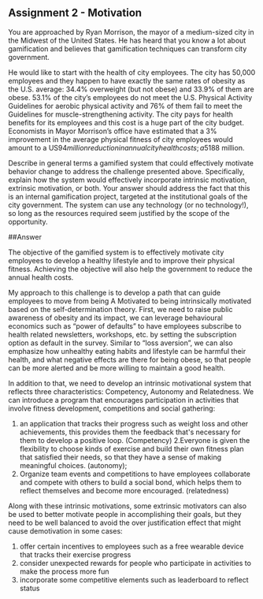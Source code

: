## Assignment 2 - Motivation

You are approached by Ryan Morrison, the mayor of a medium-sized city in the Midwest of the United States.  He has heard that you know a lot about gamification and believes that gamification techniques can transform city government.  

He would like to start with the health of city employees.  The city has 50,000 employees and they happen to have exactly the same rates of obesity as the U.S. average: 34.4% overweight (but not obese) and 33.9% of them are obese.  53.1% of the city’s employees do not meet the U.S. Physical Activity Guidelines for aerobic physical activity and 76% of them fail to meet the Guidelines for muscle-strengthening activity.  The city pays for health benefits for its employees and this cost is a huge part of the city budget.  Economists in Mayor Morrison’s office have estimated that a 3% improvement in the average physical fitness of city employees would amount to a US$94 million reduction in annual city health costs; a 5% improvement would save US$188 million.  

Describe in general terms a gamified system that could effectively motivate behavior change to address the challenge presented above. Specifically, explain how the system would effectively incorporate intrinsic motivation, extrinsic motivation, or both. Your answer should address the fact that this is an internal gamification project, targeted at the institutional goals of the city government.  The system can use any technology (or no technology!), so long as the resources required seem justified by the scope of the opportunity. 

##Answer

The objective of the gamified system is to effectively motivate city employees to develop a healthy lifestyle and to improve their physical fitness. Achieving the objective will also help the government to reduce the annual health costs. 

My approach to this challenge is to develop a path that can guide employees to move from being A Motivated to being intrinsically motivated based on the self-determination theory. First, we need to raise public awareness of obesity and its impact, we can leverage behavioural economics such as “power of defaults” to have employees subscribe to health related newsletters, workshops, etc. by setting the subscription option as default in the survey. Similar to “loss aversion”, we can also emphasize how unhealthy eating habits and lifestyle can be harmful their health, and what negative effects are there for being obese, so that people can be more alerted and be more willing to maintain a good health. 

In addition to that, we need to develop an intrinsic motivational system that reflects three characteristics: Competency, Autonomy and Relatedness. We can introduce a program that encourages participation in activities that involve fitness development, competitions and social gathering: 
1. an application that tracks their progress such as weight loss and other achievements, this provides them the feedback that's necessary for them to develop a positive loop. (Competency)
2.Everyone is given the flexibility to choose kinds of exercise and build their own fitness plan that satisfied their needs, so that they have a sense of making meaningful choices. (autonomy); 
3. Organize team events and competitions to have employees collaborate and compete with others to build a social bond, which helps them to reflect themselves and become more encouraged. (relatedness)

Along with these intrinsic motivations, some extrinsic motivators can also be used to better motivate people in accomplishing their goals, but they need to be well balanced to avoid the over justification effect that might cause demotivation in some cases:
1. offer certain incentives to employees such as a free wearable device that tracks their exercise progress
2. consider unexpected rewards for people who participate in activities to make the process more fun
3. incorporate some competitive elements such as leaderboard to reflect status
